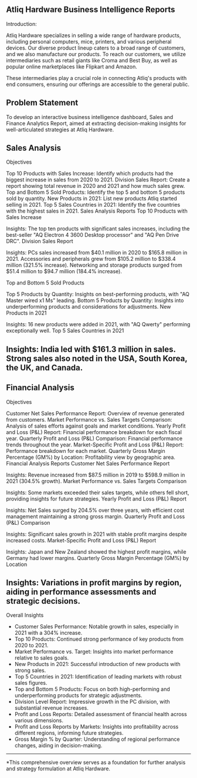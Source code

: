 Atliq Hardware Business Intelligence Reports
----------------------------------------------------------------------------------------------------------------------------------------------------------------------
Introduction:

Atliq Hardware specializes in selling a wide range of hardware products, including personal computers, mice, printers, and various peripheral devices. Our diverse product lineup caters to a broad range of customers, and we also manufacture our products. To reach our customers, we utilize intermediaries such as retail giants like Croma and Best Buy, as well as popular online marketplaces like Flipkart and Amazon.

These intermediaries play a crucial role in connecting Atliq's products with end consumers, ensuring our offerings are accessible to the general public.

Problem Statement
-----------------------------------------------------------------------------------------------------------------------------------------------------------------------
To develop an interactive business intelligence dashboard, Sales and Finance Analytics Report, aimed at extracting decision-making insights for well-articulated strategies at Atliq Hardware.

Sales Analysis
-----------------------------------------------------------------------------------------------------------------------------------------------------------------------
Objectives

Top 10 Products with Sales Increase: Identify which products had the biggest increase in sales from 2020 to 2021.
Division Sales Report: Create a report showing total revenue in 2020 and 2021 and how much sales grew.
Top and Bottom 5 Sold Products: Identify the top 5 and bottom 5 products sold by quantity.
New Products in 2021: List new products Atliq started selling in 2021.
Top 5 Sales Countries in 2021: Identify the five countries with the highest sales in 2021.
Sales Analysis Reports
Top 10 Products with Sales Increase

Insights: The top ten products with significant sales increases, including the best-seller "AQ Electron 4 3600 Desktop processor" and "AQ Pen Drive DRC".
Division Sales Report

Insights:
PCs sales increased from $40.1 million in 2020 to $165.8 million in 2021.
Accessories and peripherals grew from $105.2 million to $338.4 million (321.5% increase).
Networking and storage products surged from $51.4 million to $94.7 million (184.4% increase).

Top and Bottom 5 Sold Products

Top 5 Products by Quantity: Insights on best-performing products, with "AQ Master wired x1 Ms" leading.
Bottom 5 Products by Quantity: Insights into underperforming products and considerations for adjustments.
New Products in 2021

Insights: 16 new products were added in 2021, with "AQ Qwerty" performing exceptionally well.
Top 5 Sales Countries in 2021

Insights:
India led with $161.3 million in sales.
Strong sales also noted in the USA, South Korea, the UK, and Canada.
-------------------------------------------------------------------------------------------------------------------------------------------------------------------
Financial Analysis
--------------------------------------------------------------------------------------------------------------------------------------------------------------------
Objectives

Customer Net Sales Performance Report: Overview of revenue generated from customers.
Market Performance vs. Sales Targets Comparison: Analysis of sales efforts against goals and market conditions.
Yearly Profit and Loss (P&L) Report: Financial performance breakdown for each fiscal year.
Quarterly Profit and Loss (P&L) Comparison: Financial performance trends throughout the year.
Market-Specific Profit and Loss (P&L) Report: Performance breakdown for each market.
Quarterly Gross Margin Percentage (GM%) by Location: Profitability view by geographic area.
Financial Analysis Reports
Customer Net Sales Performance Report

Insights: Revenue increased from $87.5 million in 2019 to $598.9 million in 2021 (304.5% growth).
Market Performance vs. Sales Targets Comparison

Insights: Some markets exceeded their sales targets, while others fell short, providing insights for future strategies.
Yearly Profit and Loss (P&L) Report

Insights: Net Sales surged by 204.5% over three years, with efficient cost management maintaining a strong gross margin.
Quarterly Profit and Loss (P&L) Comparison

Insights: Significant sales growth in 2021 with stable profit margins despite increased costs.
Market-Specific Profit and Loss (P&L) Report

Insights: Japan and New Zealand showed the highest profit margins, while Germany had lower margins.
Quarterly Gross Margin Percentage (GM%) by Location

Insights: Variations in profit margins by region, aiding in performance assessments and strategic decisions.
-------------------------------------------------------------------------------------------------------------------------------------------------------------
Overall Insights

* Customer Sales Performance: Notable growth in sales, especially in 2021 with a 304% increase.
* Top 10 Products: Continued strong performance of key products from 2020 to 2021.
* Market Performance vs. Target: Insights into market performance relative to sales goals.
* New Products in 2021: Successful introduction of new products with strong sales.
* Top 5 Countries in 2021: Identification of leading markets with robust sales figures.
* Top and Bottom 5 Products: Focus on both high-performing and underperforming products for strategic adjustments.
* Division Level Report: Impressive growth in the PC division, with substantial revenue increases.
* Profit and Loss Reports: Detailed assessment of financial health across various dimensions.
* Profit and Loss Reports by Markets: Insights into profitability across different regions, informing future strategies.
* Gross Margin % by Quarter: Understanding of regional performance changes, aiding in decision-making.
----------------------------------------------------------------------------------------------------------------------------------------------------------------
*This comprehensive overview serves as a foundation for further analysis and strategy formulation at Atliq Hardware.

